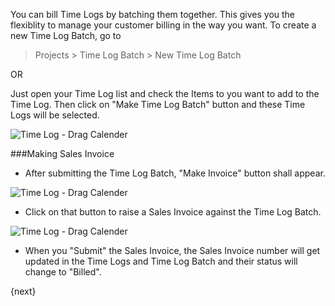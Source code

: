 You can bill Time Logs by batching them together. This gives you the flexiblity to manage your customer billing in the way you want. To create a new Time Log Batch, go to 

> Projects > Time Log Batch > New Time Log Batch

OR

Just open your Time Log list and check the Items to you want to add to the Time Log. Then click on "Make Time Log Batch" button and these Time Logs will be selected.

<img class="screenshot" alt="Time Log - Drag Calender" src="assets/img/project/time_log_batch.gif">

###Making Sales Invoice

* After submitting the Time Log Batch, "Make Invoice" button shall appear.

<img class="screenshot" alt="Time Log - Drag Calender" src="assets/img/project/time_log_batch_make_invoice.png">

* Click on that button to raise a Sales Invoice against the Time Log Batch.

<img class="screenshot" alt="Time Log - Drag Calender" src="assets/img/project/time_log_batch_sales_invoice.png">

* When you "Submit" the Sales Invoice, the Sales Invoice number will get updated in the Time Logs and Time Log Batch and their status will change to "Billed".

{next}